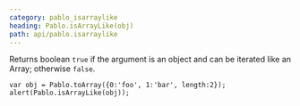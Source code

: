 ```yaml
---
category: pablo_isarraylike
heading: Pablo.isArrayLike(obj)
path: api/pablo.isarraylike
---
```


Returns boolean `true` if the argument is an object and can be iterated like an Array; otherwise `false`.

    var obj = Pablo.toArray({0:'foo', 1:'bar', length:2});
    alert(Pablo.isArrayLike(obj));
